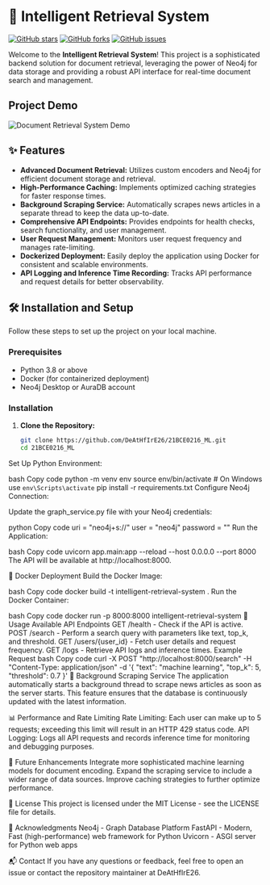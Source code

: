 # 🌟 Intelligent Retrieval System

[![GitHub stars](https://img.shields.io/github/stars/DeAtHfIrE26/21BCE0216_ML?style=social)](https://github.com/DeAtHfIrE26/21BCE0216_ML/stargazers)
[![GitHub forks](https://img.shields.io/github/forks/DeAtHfIrE26/21BCE0216_ML?style=social)](https://github.com/DeAtHfIrE26/21BCE0216_ML/network/members)
[![GitHub issues](https://img.shields.io/github/issues/DeAtHfIrE26/21BCE0216_ML)](https://github.com/DeAtHfIrE26/21BCE0216_ML/issues)

Welcome to the **Intelligent Retrieval System**! This project is a sophisticated backend solution for document retrieval, leveraging the power of Neo4j for data storage and providing a robust API interface for real-time document search and management.
## Project Demo

![Document Retrieval System Demo](https://your-hosted-link-to-gif.gif)


## ✨ Features

- **Advanced Document Retrieval:** Utilizes custom encoders and Neo4j for efficient document storage and retrieval.
- **High-Performance Caching:** Implements optimized caching strategies for faster response times.
- **Background Scraping Service:** Automatically scrapes news articles in a separate thread to keep the data up-to-date.
- **Comprehensive API Endpoints:** Provides endpoints for health checks, search functionality, and user management.
- **User Request Management:** Monitors user request frequency and manages rate-limiting.
- **Dockerized Deployment:** Easily deploy the application using Docker for consistent and scalable environments.
- **API Logging and Inference Time Recording:** Tracks API performance and request details for better observability.

## 🛠️ Installation and Setup

Follow these steps to set up the project on your local machine.

### Prerequisites

- Python 3.8 or above
- Docker (for containerized deployment)
- Neo4j Desktop or AuraDB account

### Installation

1. **Clone the Repository:**

   ```bash
   git clone https://github.com/DeAtHfIrE26/21BCE0216_ML.git
   cd 21BCE0216_ML

Set Up Python Environment:

bash
Copy code
python -m venv env
source env/bin/activate  # On Windows use `env\Scripts\activate`
pip install -r requirements.txt
Configure Neo4j Connection:

Update the graph_service.py file with your Neo4j credentials:

python
Copy code
uri = "neo4j+s://<your-neo4j-uri>"
user = "neo4j"
password = "<your-password>"
Run the Application:

bash
Copy code
uvicorn app.main:app --reload --host 0.0.0.0 --port 8000
The API will be available at http://localhost:8000.

🐳 Docker Deployment
Build the Docker Image:

bash
Copy code
docker build -t intelligent-retrieval-system .
Run the Docker Container:

bash
Copy code
docker run -p 8000:8000 intelligent-retrieval-system
📖 Usage
Available API Endpoints
GET /health - Check if the API is active.
POST /search - Perform a search query with parameters like text, top_k, and threshold.
GET /users/{user_id} - Fetch user details and request frequency.
GET /logs - Retrieve API logs and inference times.
Example Request
bash
Copy code
curl -X POST "http://localhost:8000/search" -H "Content-Type: application/json" -d '{
  "text": "machine learning",
  "top_k": 5,
  "threshold": 0.7
}'
🔄 Background Scraping Service
The application automatically starts a background thread to scrape news articles as soon as the server starts. This feature ensures that the database is continuously updated with the latest information.

📊 Performance and Rate Limiting
Rate Limiting: Each user can make up to 5 requests; exceeding this limit will result in an HTTP 429 status code.
API Logging: Logs all API requests and records inference time for monitoring and debugging purposes.

🚧 Future Enhancements
Integrate more sophisticated machine learning models for document encoding.
Expand the scraping service to include a wider range of data sources.
Improve caching strategies to further optimize performance.

📄 License
This project is licensed under the MIT License - see the LICENSE file for details.

🙏 Acknowledgments
Neo4j - Graph Database Platform
FastAPI - Modern, Fast (high-performance) web framework for Python
Uvicorn - ASGI server for Python web apps

📬 Contact
If you have any questions or feedback, feel free to open an issue or contact the repository maintainer at DeAtHfIrE26.



